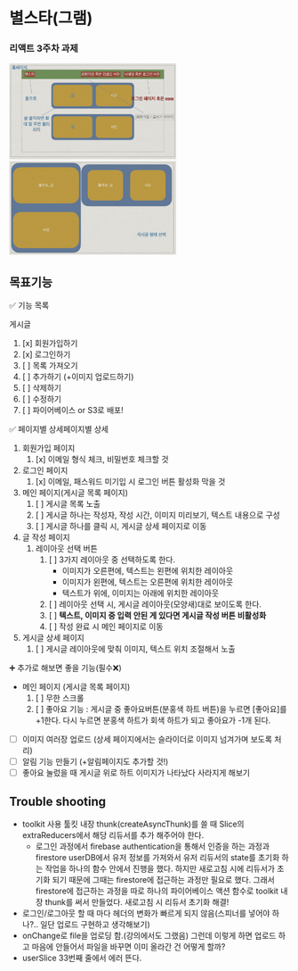 # 별스타(그램)

### 리액트 3주차 과제

<img src="./layout/home.png" width=300>
<img src="./layout/content.png" width=300>

## 목표기능

<aside>
✅ 기능 목록
</aside>

게시글

1. [x] 회원가입하기
2. [x] 로그인하기
3. [ ] 목록 가져오기
4. [ ] 추가하기 (+이미지 업로드하기)
5. [ ] 삭제하기
6. [ ] 수정하기
7. [ ] 파이어베이스 or S3로 배포!

<aside>
✅ 페이지별 상세페이지별 상세
</aside>

1. 회원가입 페이지
   1. [x] 이메일 형식 체크, 비밀번호 체크할 것
2. 로그인 페이지
   1. [x] 이메일, 패스워드 미기입 시 로그인 버튼 활성화 막을 것
3. 메인 페이지(게시글 목록 페이지)
   1. [ ] 게시글 목록 노출
   2. [ ] 게시글 하나는 작성자, 작성 시간, 이미지 미리보기, 텍스트 내용으로 구성
   3. [ ] 게시글 하나를 클릭 시, 게시글 상세 페이지로 이동
4. 글 작성 페이지
   1. 레이아웃 선택 버튼
      1. [ ] 3가지 레이아웃 중 선택하도록 한다.
         - 이미지가 오른편에, 텍스트는 왼편에 위치한 레이아웃
         - 이미지가 왼편에, 텍스트는 오른편에 위치한 레이아웃
         - 텍스트가 위에, 이미지는 아래에 위치한 레이아웃
      2. [ ] 레이아웃 선택 시, 게시글 레이아웃(모양새)대로 보이도록 한다.
      3. [ ] **텍스트, 이미지 중 입력 안된 게 있다면 게시글 작성 버튼 비활성화**
      4. [ ] 작성 완료 시 메인 페이지로 이동
5. 게시글 상세 페이지
   1. [ ] 게시글 레이아웃에 맞춰 이미지, 텍스트 위치 조절해서 노출

<aside>
➕ 추가로 해보면 좋을 기능(필수❌)
</aside>

- 메인 페이지 (게시글 목록 페이지)
  1. [ ] 무한 스크롤
  2. [ ] 좋아요 기능 : 게시글 중 좋아요버튼(분홍색 하트 버튼)을 누르면 [좋아요]를 +1한다. 다시 누르면 분홍색 하트가 회색 하트가 되고 좋아요가 -1개 된다.
- [ ] 이미지 여러장 업로드 (상세 페이지에서는 슬라이더로 이미지 넘겨가며 보도록 처리)
- [ ] 알림 기능 만들기 (+알림페이지도 추가할 것!)
- [ ] 좋아요 눌렀을 때 게시글 위로 하트 이미지가 나타났다 사라지게 해보기

## Trouble shooting

- toolkit 사용
  툴킷 내장 thunk(createAsyncThunk)를 쓸 때 Slice의 extraReducers에서 해당 리듀서를 추가 해주어야 한다.
  - 로그인 과정에서 firebase authentication을 통해서 인증을 하는 과정과 firestore userDB에서 유저 정보를 가져와서 유저 리듀서의 state를 초기화 하는 작업을
    하나의 함수 안에서 진행을 했다. 하지만 새로고침 시에 리듀서가 초기화 되기 때문에 그때는 firestore에 접근하는 과정만 필요로 했다. 그래서 firestore에 접근하는 과정을 따로 하나의 파이어베이스 액션 함수로 toolkit 내장 thunk를 써서 만들었다. 새로고침 시 리듀서 초기화 해결!
- 로그인/로그아웃 할 때 마다 헤더의 변화가 빠르게 되지 않음(스피너를 넣어야 하나?.. 일단 업로드 구현하고 생각해보기)
- onChange로 file을 업로딩 함.(강의에서도 그랬음) 그런데 이렇게 하면 업로드 하고 마음에 안들어서 파일을 바꾸면 이미 올라간 건 어떻게 할까?
- userSlice 33번째 줄에서 에러 뜬다.
